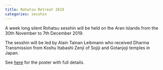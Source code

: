 ```yaml
---
title: Rohatsu Retreat 2019
categories: sesshin
---
```


A week long silent Rohatsu sesshin will be held on the Aran Islands from the 30th November to 7th December 2019. 

The sesshin will be led by Alain Tainan Leibmann who received Dharma Transmission from Koshu Itabashi Zenji of Sojiji and Gotanjoji temples in Japan.

See [here](http://www.zenireland.com/img/Rohatsu_in_Ireland_2019.pdf) for the poster with full details.